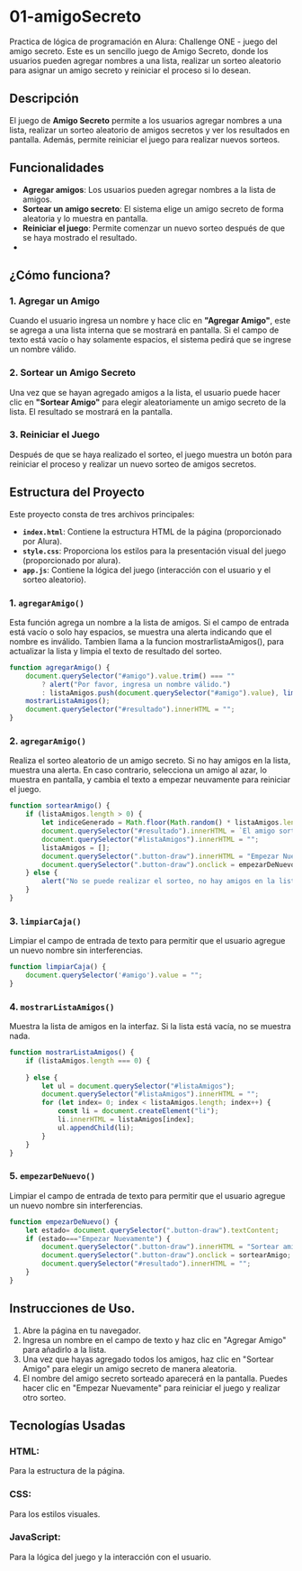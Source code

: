 # 01-amigoSecreto
Practica de lógica de programación en Alura: Challenge ONE -  juego del amigo secreto.
Este es un sencillo juego de Amigo Secreto, donde los usuarios pueden agregar nombres a una lista, realizar un sorteo aleatorio para asignar un amigo secreto y reiniciar el proceso si lo desean.

## Descripción
El juego de **Amigo Secreto** permite a los usuarios agregar nombres a una lista, realizar un sorteo aleatorio de amigos secretos y ver los resultados en pantalla. Además, permite reiniciar el juego para realizar nuevos sorteos.

## Funcionalidades

- **Agregar amigos**: Los usuarios pueden agregar nombres a la lista de amigos.
- **Sortear un amigo secreto**: El sistema elige un amigo secreto de forma aleatoria y lo muestra en pantalla.
- **Reiniciar el juego**: Permite comenzar un nuevo sorteo después de que se haya mostrado el resultado.
- 
## ¿Cómo funciona?

### 1. **Agregar un Amigo**
Cuando el usuario ingresa un nombre y hace clic en **"Agregar Amigo"**, este se agrega a una lista interna que se mostrará en pantalla. Si el campo de texto está vacío o hay solamente espacios, el sistema pedirá que se ingrese un nombre válido.

### 2. **Sortear un Amigo Secreto**
Una vez que se hayan agregado amigos a la lista, el usuario puede hacer clic en **"Sortear Amigo"** para elegir aleatoriamente un amigo secreto de la lista. El resultado se mostrará en la pantalla.

### 3. **Reiniciar el Juego**
Después de que se haya realizado el sorteo, el juego muestra un botón para reiniciar el proceso y realizar un nuevo sorteo de amigos secretos.

## Estructura del Proyecto

Este proyecto consta de tres archivos principales:

- **`index.html`**: Contiene la estructura HTML de la página (proporcionado por Alura).
- **`style.css`**: Proporciona los estilos para la presentación visual del juego (proporcionado por alura).
- **`app.js`**: Contiene la lógica del juego (interacción con el usuario y el sorteo aleatorio).

### 1. `agregarAmigo()`

Esta función agrega un nombre a la lista de amigos. Si el campo de entrada está vacío o solo hay espacios, se muestra una alerta indicando que el nombre es inválido.
Tambien llama a la funcion mostrarlistaAmigos(), para actualizar la lista y limpia el texto de resultado del sorteo.

```javascript
function agregarAmigo() {
    document.querySelector("#amigo").value.trim() === "" 
        ? alert("Por favor, ingresa un nombre válido.") 
        : listaAmigos.push(document.querySelector("#amigo").value), limpiarCaja();
    mostrarListaAmigos();
    document.querySelector("#resultado").innerHTML = "";
}
```

### 2. `agregarAmigo()`

Realiza el sorteo aleatorio de un amigo secreto. Si no hay amigos en la lista, muestra una alerta. En caso contrario, selecciona un amigo al azar, lo muestra en pantalla, y cambia el texto a empezar neuvamente para reiniciar el juego.
```javascript
function sortearAmigo() { 
    if (listaAmigos.length > 0) {
        let indiceGenerado = Math.floor(Math.random() * listaAmigos.length);    
        document.querySelector("#resultado").innerHTML = `El amigo sorteado es: ${listaAmigos[indiceGenerado]}`;
        document.querySelector("#listaAmigos").innerHTML = "";
        listaAmigos = [];
        document.querySelector(".button-draw").innerHTML = "Empezar Nuevamente";        
        document.querySelector(".button-draw").onclick = empezarDeNuevo;
    } else {
        alert("No se puede realizar el sorteo, no hay amigos en la lista.");
    }
}
```
### 3. `limpiarCaja()`
Limpiar el campo de entrada de texto para permitir que el usuario agregue un nuevo nombre sin interferencias.
```javascript
function limpiarCaja() {
    document.querySelector('#amigo').value = "";
}
```
### 4. `mostrarListaAmigos()`
Muestra la lista de amigos en la interfaz. Si la lista está vacía, no se muestra nada.
```javascript
function mostrarListaAmigos() {
    if (listaAmigos.length === 0) {
        
    } else {
        let ul = document.querySelector("#listaAmigos");
        document.querySelector("#listaAmigos").innerHTML = "";
        for (let index= 0; index < listaAmigos.length; index++) {
            const li = document.createElement("li");
            li.innerHTML = listaAmigos[index];
            ul.appendChild(li);
        }
    }
}
```
### 5. `empezarDeNuevo()`
Limpiar el campo de entrada de texto para permitir que el usuario agregue un nuevo nombre sin interferencias.
```javascript
function empezarDeNuevo() {
    let estado= document.querySelector(".button-draw").textContent;
    if (estado==="Empezar Nuevamente") {
        document.querySelector(".button-draw").innerHTML = "Sortear amigo";
        document.querySelector(".button-draw").onclick = sortearAmigo;
        document.querySelector("#resultado").innerHTML = "";    
    }
}
```
## Instrucciones de Uso.
1. Abre la página en tu navegador.
2. Ingresa un nombre en el campo de texto y haz clic en "Agregar Amigo" para añadirlo a la lista.
3. Una vez que hayas agregado todos los amigos, haz clic en "Sortear Amigo" para elegir un amigo secreto de manera aleatoria.
4. El nombre del amigo secreto sorteado aparecerá en la pantalla. Puedes hacer clic en "Empezar Nuevamente" para reiniciar el juego y realizar otro sorteo.

## Tecnologías Usadas
### HTML:
Para la estructura de la página.
### CSS:
Para los estilos visuales.
### JavaScript:
Para la lógica del juego y la interacción con el usuario.
